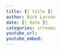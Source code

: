 ```yaml
---
title: {{ title }}
author: Nick Larsen
date: {{ date }}
categories: streams
youtube_url: 
youtube_embed: 
---
```





